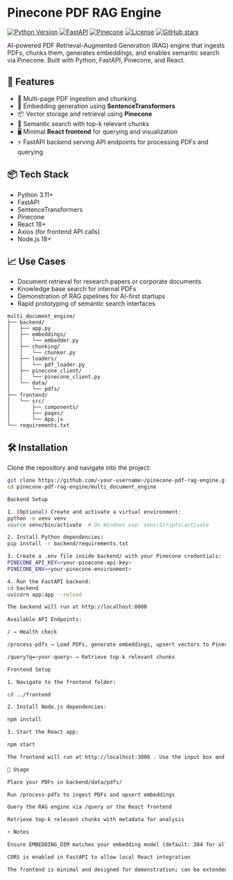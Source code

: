 # Pinecone PDF RAG Engine

[![Python Version](https://img.shields.io/badge/python-3.11+-blue.svg)](https://www.python.org/)
[![FastAPI](https://img.shields.io/badge/FastAPI-v0.111-green)](https://fastapi.tiangolo.com/)
[![Pinecone](https://img.shields.io/badge/Pinecone-v2025.04-purple)](https://www.pinecone.io/)
[![License](https://img.shields.io/badge/license-MIT-green.svg)](LICENSE)
[![GitHub stars](https://img.shields.io/github/stars/<your-username>/pinecone-pdf-rag-engine?style=social)](https://github.com/<your-username>/pinecone-pdf-rag-engine/stargazers)

AI-powered PDF Retrieval-Augmented Generation (RAG) engine that ingests PDFs, chunks them, generates embeddings, and enables semantic search via Pinecone. Built with Python, FastAPI, Pinecone, and React.

## 🚀 Features
- 📄 Multi-page PDF ingestion and chunking
- 🤖 Embedding generation using **SentenceTransformers**
- 📦 Vector storage and retrieval using **Pinecone**
- 🔎 Semantic search with top-k relevant chunks
- 🖥️ Minimal **React frontend** for querying and visualization
- ⚡ FastAPI backend serving API endpoints for processing PDFs and querying

## 📦 Tech Stack
- Python 3.11+
- FastAPI
- SentenceTransformers
- Pinecone
- React 18+
- Axios (for frontend API calls)
- Node.js 18+

## 📈 Use Cases
- Document retrieval for research papers or corporate documents
- Knowledge base search for internal PDFs
- Demonstration of RAG pipelines for AI-first startups
- Rapid prototyping of semantic search interfaces

```
multi_document_engine/
├── backend/
│   ├── app.py
│   ├── embeddings/
│   │   └── embedder.py
│   ├── chunking/
│   │   └── chunker.py
│   ├── loaders/
│   │   └── pdf_loader.py
│   ├── pinecone_client/
│   │   └── pinecone_client.py
│   └── data/
│       └── pdfs/
├── frontend/
│   └── src/
│       ├── components/
│       ├── pages/
│       └── App.js
└── requirements.txt
```
## 🛠️ Installation

Clone the repository and navigate into the project:

```bash
git clone https://github.com/<your-username>/pinecone-pdf-rag-engine.git
cd pinecone-pdf-rag-engine/multi_document_engine

Backend Setup

1. (Optional) Create and activate a virtual environment:
python -m venv venv
source venv/bin/activate  # On Windows use: venv\Scripts\activate

2. Install Python dependencies:
pip install -r backend/requirements.txt

3. Create a .env file inside backend/ with your Pinecone credentials:
PINECONE_API_KEY=<your-pinecone-api-key>
PINECONE_ENV=<your-pinecone-environment>

4. Run the FastAPI backend:
cd backend
uvicorn app:app --reload

The backend will run at http://localhost:8000

Available API Endpoints:

/ → Health check

/process-pdfs → Load PDFs, generate embeddings, upsert vectors to Pinecone

/query?q=<your-query> → Retrieve top-k relevant chunks

Frontend Setup

1. Navigate to the frontend folder:

cd ../frontend

2. Install Node.js dependencies:

npm install

3. Start the React app:

npm start

The frontend will run at http://localhost:3000 . Use the input box and button to query the RAG engine.

📝 Usage

Place your PDFs in backend/data/pdfs/

Run /process-pdfs to ingest PDFs and upsert embeddings

Query the RAG engine via /query or the React frontend

Retrieve top-k relevant chunks with metadata for analysis

⚡ Notes

Ensure EMBEDDING_DIM matches your embedding model (default: 384 for all-MiniLM-L6-v2)

CORS is enabled in FastAPI to allow local React integration

The frontend is minimal and designed for demonstration; can be extended for production use. 



